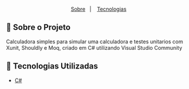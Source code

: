 <p align="center">
    <a href="#bookmark-sobre-o-projeto">Sobre</a>&nbsp;&nbsp;&nbsp;|&nbsp;&nbsp;&nbsp;
    <a href="#rocket-tecnologias-utilizadas">Tecnologias</a>




## :bookmark: Sobre o Projeto

Calculadora simples para simular uma calculadora e testes unitarios com Xunit, Shouldly e Moq, criado em C# utilizando Visual Studio Community

## :rocket: Tecnologias Utilizadas

-  [C#](https://dotnet.microsoft.com/download)

